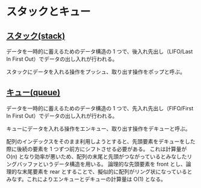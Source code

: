# スタックとキュー

## [スタック(stack)](stack.ts)

データを一時的に蓄えるためのデータ構造の 1 つで、後入れ先出し（LIFO/Last In First Out）でデータの出し入れが行われる。

スタックにデータを入れる操作をプッシュ、取り出す操作をポップと呼ぶ。

## [キュー(queue)](queue.ts)

データを一時的に蓄えるためのデータ構造の 1 つで、先入れ先出し（FIFO/First In First Out）でデータの出し入れが行われる。

キューにデータを入れる操作をエンキュー、取り出す操作をデキューと呼ぶ。

配列のインデックスをそのまま利用しようとすると、先頭要素をデキューをした際に後続の要素を 1 つずつ前方にシフトさせる必要がある。
これは計算量が O(n) となり効率が悪いため、配列の末尾と先頭がつながっているとみなしたリングバッファというデータ構造を用いる。
論理的な先頭要素を front とし、論理的な末尾要素を rear とすることで、擬似的に配列がリング状になっているとみなす。これによりエンキューとデキューの計算量は O(1) となる。
